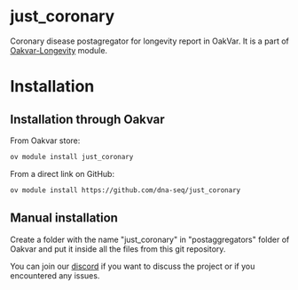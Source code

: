 # just_coronary
Coronary disease postagregator for longevity report in OakVar. It is a part of [Oakvar-Longevity](https://github.com/dna-seq/oakvar-longevity) module.


# Installation
## Installation through Oakvar

From Oakvar store:
```bash
ov module install just_coronary
```
From a direct link on GitHub:
```bash
ov module install https://github.com/dna-seq/just_coronary
```

## Manual installation

Create a folder with the name "just_coronary" in "postaggregators" folder of Oakvar and put it inside all the files from this git repository.

You can join our [discord](https://discord.gg/5WU6aSANXy) if you want to discuss the project or if you encountered any issues.
